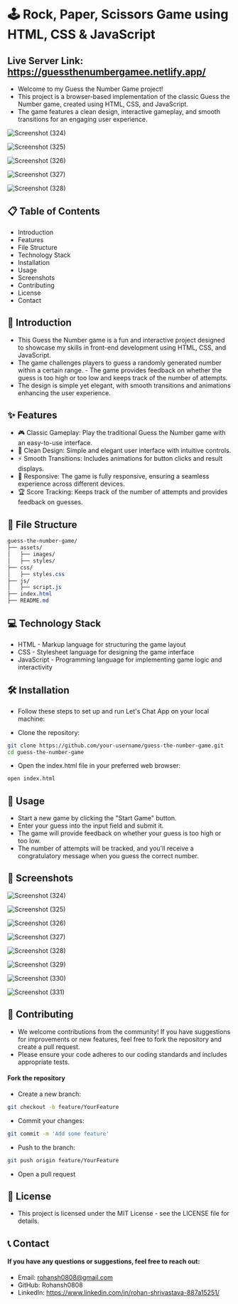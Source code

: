 # 🕹️ Rock, Paper, Scissors Game using HTML, CSS & JavaScript

## Live Server Link: https://guessthenumbergamee.netlify.app/

- Welcome to my Guess the Number Game project!
- This project is a browser-based implementation of the classic Guess the Number game, created using HTML, CSS, and JavaScript.
- The game features a clean design, interactive gameplay, and smooth transitions for an engaging user experience.

![Screenshot (324)](https://github.com/user-attachments/assets/038d4649-07d3-4852-994f-e7a376444b3d)

![Screenshot (325)](https://github.com/user-attachments/assets/91477c06-955d-4205-9013-4c7c0856446a)

![Screenshot (326)](https://github.com/user-attachments/assets/1fff3f74-67ac-4a3f-9401-00f7e270eee9)

![Screenshot (327)](https://github.com/user-attachments/assets/94c4c118-20b9-4328-b659-ecfd432f5528)

![Screenshot (328)](https://github.com/user-attachments/assets/a4c06c15-7545-4df1-9971-11f9e709f4db)


## 📋 Table of Contents
- Introduction
- Features
- File Structure
- Technology Stack
- Installation
- Usage
- Screenshots
- Contributing
- License
- Contact

## 📘 Introduction
- This Guess the Number game is a fun and interactive project designed to showcase my skills in front-end development using HTML, CSS, and JavaScript.
- The game challenges players to guess a randomly generated number within a certain range. - The game provides feedback on whether the guess is too high or too low and keeps track of the number of attempts.
- The design is simple yet elegant, with smooth transitions and animations enhancing the user experience.

## ✨ Features
- 🎮 Classic Gameplay: Play the traditional Guess the Number game with an easy-to-use interface.
- 🎨 Clean Design: Simple and elegant user interface with intuitive controls.
- ⚡️ Smooth Transitions: Includes animations for button clicks and result displays.
- 📱 Responsive: The game is fully responsive, ensuring a seamless experience across different devices.
- 🏆 Score Tracking: Keeps track of the number of attempts and provides feedback on guesses.


## 📁 File Structure
```css
guess-the-number-game/
├── assets/
│   ├── images/
│   ├── styles/
├── css/
│   ├── styles.css
├── js/
│   ├── script.js
├── index.html
├── README.md
```

## 💻 Technology Stack
- HTML - Markup language for structuring the game layout
- CSS - Stylesheet language for designing the game interface
- JavaScript - Programming language for implementing game logic and interactivity

## 🛠 Installation
- Follow these steps to set up and run Let's Chat App on your local machine:

- Clone the repository:

```bash
git clone https://github.com/your-username/guess-the-number-game.git
cd guess-the-number-game
```

- Open the index.html file in your preferred web browser:

```bash
open index.html
```



## 🚀 Usage
- Start a new game by clicking the "Start Game" button.
- Enter your guess into the input field and submit it.
- The game will provide feedback on whether your guess is too high or too low.
- The number of attempts will be tracked, and you'll receive a congratulatory message when you guess the correct number.

## 📸 Screenshots

![Screenshot (324)](https://github.com/user-attachments/assets/038d4649-07d3-4852-994f-e7a376444b3d)

![Screenshot (325)](https://github.com/user-attachments/assets/91477c06-955d-4205-9013-4c7c0856446a)

![Screenshot (326)](https://github.com/user-attachments/assets/1fff3f74-67ac-4a3f-9401-00f7e270eee9)

![Screenshot (327)](https://github.com/user-attachments/assets/94c4c118-20b9-4328-b659-ecfd432f5528)

![Screenshot (328)](https://github.com/user-attachments/assets/a4c06c15-7545-4df1-9971-11f9e709f4db)

![Screenshot (329)](https://github.com/user-attachments/assets/7a1105b9-5a17-4b6b-8c2a-2d50b77ae0cf)

![Screenshot (330)](https://github.com/user-attachments/assets/fa18c960-7834-4de3-9ce1-a2a69da35f28)

![Screenshot (331)](https://github.com/user-attachments/assets/f688718b-3a99-4e9b-be5a-fbbe865a6afa)




## 🤝 Contributing
- We welcome contributions from the community! If you have suggestions for improvements or new features, feel free to fork the repository and create a pull request.
- Please ensure your code adheres to our coding standards and includes appropriate tests.

#### Fork the repository
- Create a new branch:

```bash
git checkout -b feature/YourFeature
```

- Commit your changes:

```bash
git commit -m 'Add some feature'
```

- Push to the branch:

```bash
git push origin feature/YourFeature
```
- Open a pull request


## 📄 License
- This project is licensed under the MIT License - see the LICENSE file for details.

## 📞 Contact
#### If you have any questions or suggestions, feel free to reach out:

- Email: rohansh0808@gmail.com
- GitHub: Rohansh0808
- LinkedIn: https://www.linkedin.com/in/rohan-shrivastava-887a15251/
